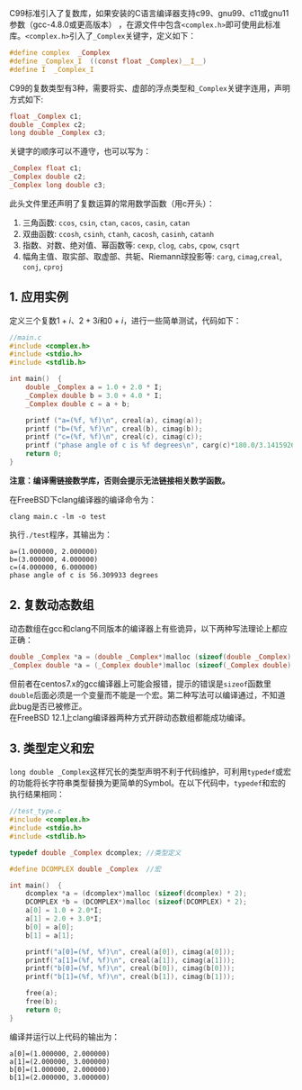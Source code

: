 C99标准引入了复数库，如果安装的C语言编译器支持c99、gnu99、c11或gnu11参数（gcc-4.8.0或更高版本）
，在源文件中包含`<complex.h>`即可使用此标准库。`<complex.h>`引入了`_Complex`关键字，定义如下：
```c
#define complex  _Complex
#define _Complex_I  ((const float _Complex)__I__)
#define I  _Complex_I
```
C99的复数类型有3种，需要将实、虚部的浮点类型和`_Complex`关键字连用，声明方式如下:
```c
float _Complex c1;
double _Complex c2;
long double _Complex c3;
```
关键字的顺序可以不遵守，也可以写为：
```c
_Complex float c1;
_Complex double c2;
_Complex long double c3;
```
此头文件里还声明了复数运算的常用数学函数（用c开头）：  
1. 三角函数: `ccos`, `csin`, `ctan`, `cacos`, `casin`, `catan`  
2. 双曲函数: `ccosh`, `csinh`, `ctanh`, `cacosh`, `casinh`, `catanh`  
3. 指数、对数、绝对值、幂函数等: `cexp`, `clog`, `cabs`, `cpow`, `csqrt`  
4. 幅角主值、取实部、取虚部、共轭、Riemann球投影等: `carg`, `cimag`,`creal`, `conj`, `cproj`  

## 1. 应用实例
定义三个复数$1+i$、$2+3i$和$0+i$，进行一些简单测试，代码如下：
```c
//main.c
#include <complex.h>
#include <stdio.h>
#include <stdlib.h>

int main()  {
    double _Complex a = 1.0 + 2.0 * I;
    _Complex double b = 3.0 + 4.0 * I;
    _Complex double c = a + b;

    printf ("a=(%f, %f)\n", creal(a), cimag(a));
    printf ("b=(%f, %f)\n", creal(b), cimag(b));
    printf ("c=(%f, %f)\n", creal(c), cimag(c));
    printf ("phase angle of c is %f degrees\n", carg(c)*180.0/3.1415926);
    return 0;
}
```

**注意：编译需链接数学库，否则会提示无法链接相关数学函数。**

在FreeBSD下clang编译器的编译命令为：
```shell
clang main.c -lm -o test
```
执行`./test`程序，其输出为：
```
a=(1.000000, 2.000000)
b=(3.000000, 4.000000)
c=(4.000000, 6.000000)
phase angle of c is 56.309933 degrees
```

## 2. 复数动态数组
动态数组在gcc和clang不同版本的编译器上有些诡异，以下两种写法理论上都应正确：
```c
double _Complex *a = (double _Complex*)malloc (sizeof(double _Complex) * 2);
_Complex double *a = (_Complex double*)malloc (sizeof(_Complex double) * 2);
```
但前者在centos7.x的gcc编译器上可能会报错，提示的错误是`sizeof`函数里`double`后面必须是一个变量而不能是一个宏。第二种写法可以编译通过，不知道此bug是否已被修正。  
在FreeBSD 12.1上clang编译器两种方式开辟动态数组都能成功编译。

## 3. 类型定义和宏
`long double _Complex`这样冗长的类型声明不利于代码维护，可利用`typedef`或宏的功能将长字符串类型替换为更简单的Symbol。在以下代码中，`typedef`和宏的执行结果相同：
```c
//test_type.c
#include <complex.h>
#include <stdio.h>
#include <stdlib.h>

typedef double _Complex dcomplex; //类型定义

#define DCOMPLEX double _Complex  //宏

int main()  {
    dcomplex *a = (dcomplex*)malloc (sizeof(dcomplex) * 2);
    DCOMPLEX *b = (DCOMPLEX*)malloc (sizeof(DCOMPLEX) * 2);
    a[0] = 1.0 + 2.0*I;
    a[1] = 2.0 + 3.0*I;
    b[0] = a[0];
    b[1] = a[1];

    printf("a[0]=(%f, %f)\n", creal(a[0]), cimag(a[0]));
    printf("a[1]=(%f, %f)\n", creal(a[1]), cimag(a[1]));
    printf("b[0]=(%f, %f)\n", creal(b[0]), cimag(b[0]));
    printf("b[1]=(%f, %f)\n", creal(b[1]), cimag(b[1]));

    free(a);
    free(b);
    return 0;
}
```
编译并运行以上代码的输出为：
```
a[0]=(1.000000, 2.000000)
a[1]=(2.000000, 3.000000)
b[0]=(1.000000, 2.000000)
b[1]=(2.000000, 3.000000)

```
